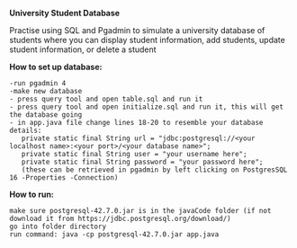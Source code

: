**University Student Database**

Practise using SQL and Pgadmin to simulate a university database of students where you can display student information, add students, update student information, or delete a student
 
**How to set up database:**

    -run pgadmin 4
    -make new database
    - press query tool and open table.sql and run it
    - press query tool and open initialize.sql and run it, this will get the database going
    - in app.java file change lines 18-20 to resemble your database details:
       private static final String url = "jdbc:postgresql://<your localhost name>:<your port>/<your database name>";
       private static final String user = "your username here";
       private static final String password = "your password here";
       (these can be retrieved in pgadmin by left clicking on PostgresSQL 16 -Properties -Connection)

**How to run:**

    make sure postgresql-42.7.0.jar is in the javaCode folder (if not download it from https://jdbc.postgresql.org/download/)
    go into folder directory
    run command: java -cp postgresql-42.7.0.jar app.java

